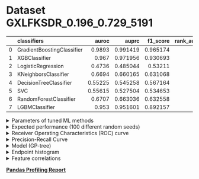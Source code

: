 # Dataset GXLFKSDR_0.196_0.729_5191

|    | classifiers                |   auroc |    auprc |   f1_score |   rank_auroc |   rank_auprc |   rank_f1 |
|---:|:---------------------------|--------:|---------:|-----------:|-------------:|-------------:|----------:|
|  0 | GradientBoostingClassifier | 0.9893  | 0.991419 |   0.965174 |            1 |            1 |         1 |
|  1 | XGBClassifier              | 0.967   | 0.971956 |   0.930693 |            2 |            2 |         2 |
|  2 | LogisticRegression         | 0.4736  | 0.485044 |   0.53211  |            8 |            8 |         8 |
|  3 | KNeighborsClassifier       | 0.6694  | 0.660165 |   0.631068 |            5 |            5 |         5 |
|  4 | DecisionTreeClassifier     | 0.55225 | 0.545258 |   0.567164 |            7 |            6 |         6 |
|  5 | SVC                        | 0.55615 | 0.527504 |   0.534653 |            6 |            7 |         7 |
|  6 | RandomForestClassifier     | 0.6707  | 0.663036 |   0.632558 |            4 |            4 |         4 |
|  7 | LGBMClassifier             | 0.953   | 0.951601 |   0.892157 |            3 |            3 |         3 |


<details>
<summary>Parameters of tuned ML methods</summary>


```
GradientBoostingClassifier(ccp_alpha=0.0, criterion='friedman_mse', init=None,
                           learning_rate=0.8090984367070506, loss='deviance',
                           max_depth=6, max_features=None, max_leaf_nodes=None,
                           min_impurity_decrease=0.0, min_impurity_split=None,
                           min_samples_leaf=69, min_samples_split=2,
                           min_weight_fraction_leaf=0.0, n_estimators=100,
                           n_iter_no_change=19, presort='deprecated',
                           random_state=5191, subsample=1.0, tol=1e-07,
                           validation_fraction=0.03, verbose=0,
                           warm_start=False)
XGBClassifier(alpha=0.005454424156136813, base_score=0.5, booster='gbtree',
              colsample_bylevel=1, colsample_bynode=1, colsample_bytree=1,
              eta=0.7503740336279883, eval_metric='logloss', gamma=0.1,
              gpu_id=-1, importance_type='gain', interaction_constraints=None,
              learning_rate=0.750374019, max_delta_step=0, max_depth=6,
              min_child_weight=1, missing=nan, monotone_constraints=None,
              n_estimators=95, n_jobs=0, num_parallel_tree=1,
              objective='binary:logistic', random_state=5191,
              reg_alpha=0.0054544243, reg_lambda=18.41006466159301,
              scale_pos_weight=1, subsample=1, tree_method=None,
              validate_parameters=False, verbosity=None)
LogisticRegression(C=59.153417312947546, class_weight=None, dual=True,
                   fit_intercept=True, intercept_scaling=1, l1_ratio=None,
                   max_iter=100, multi_class='auto', n_jobs=None, penalty='l2',
                   random_state=5191, solver='liblinear', tol=0.0001, verbose=0,
                   warm_start=False)
KNeighborsClassifier(algorithm='auto', leaf_size=30, metric='euclidean',
                     metric_params=None, n_jobs=None, n_neighbors=24, p=3,
                     weights='distance')
DecisionTreeClassifier(ccp_alpha=0.0, class_weight=None, criterion='entropy',
                       max_depth=10, max_features=None, max_leaf_nodes=None,
                       min_impurity_decrease=0.0, min_impurity_split=None,
                       min_samples_leaf=8, min_samples_split=3,
                       min_weight_fraction_leaf=0.0, presort='deprecated',
                       random_state=5191, splitter='best')
SVC(C=0.5616232751521862, break_ties=False, cache_size=200,
    class_weight='balanced', coef0=7.1000000000000005,
    decision_function_shape='ovr', degree=4, gamma='auto', kernel='rbf',
    max_iter=-1, probability=True, random_state=5191, shrinking=True,
    tol=0.00016606239335696557, verbose=False)
RandomForestClassifier(bootstrap=True, ccp_alpha=0.0, class_weight=None,
                       criterion='gini', max_depth=9, max_features=None,
                       max_leaf_nodes=None, max_samples=None,
                       min_impurity_decrease=0.0, min_impurity_split=None,
                       min_samples_leaf=2, min_samples_split=7,
                       min_weight_fraction_leaf=0.0, n_estimators=75,
                       n_jobs=None, oob_score=False, random_state=5191,
                       verbose=0, warm_start=False)
LGBMClassifier(boosting_type='gbdt', class_weight=None, colsample_bytree=1.0,
               importance_type='split', learning_rate=0.1, max_depth=10,
               metric='binary_logloss', min_child_samples=20,
               min_child_weight=0.001, min_split_gain=0.0, n_estimators=100,
               n_jobs=-1, num_leaves=94, objective='binary', random_state=5191,
               reg_alpha=0.0, reg_lambda=0.0, silent=True, subsample=1.0,
               subsample_for_bin=200000, subsample_freq=0)
```

</details>

<details>
<summary>Expected performance (100 different random seeds)</summary>
<img src='GXLFKSDR_0.196_0.729_5191-box.svg' width=40% />
</details>

<details>
<summary>Receiver Operating Characteristics (ROC) curve</summary>
<img src='GXLFKSDR_0.196_0.729_5191-roc.svg' width=40% />
</details>

<details>
<summary>Precision-Recall Curve</summary>
<img src='GXLFKSDR_0.196_0.729_5191-prc.svg' width=40% />
</details>

<details>
<summary>Model (GP-tree)</summary>
<img src='GXLFKSDR_0.196_0.729_5191-model.svg' height=10% />
</details>

<details>
<summary>Endpoint histogram</summary>
<img src='GXLFKSDR_0.196_0.729_5191-endpoint.svg' width=40% />
</details>

<details>
<summary>Feature correlations</summary>
<img src='GXLFKSDR_0.196_0.729_5191-corr.svg' width=40% />
</details>

[**Pandas Profiling Report**](https://epistasislab.github.io/digen/profile/GXLFKSDR_0.196_0.729_5191.html)